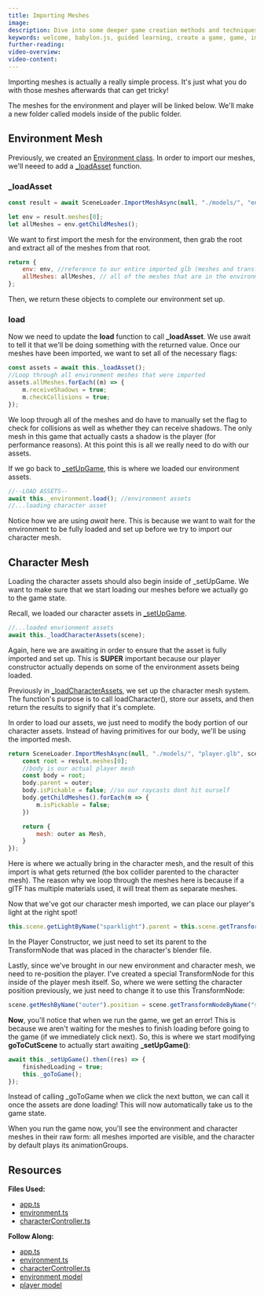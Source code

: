```yaml
---
title: Importing Meshes
image:
description: Dive into some deeper game creation methods and techniques.
keywords: welcome, babylon.js, guided learning, create a game, game, import, character
further-reading:
video-overview:
video-content:
---
```


Importing meshes is actually a really simple process. It's just what you do with those meshes afterwards that can get tricky!

The meshes for the environment and player will be linked below. We'll make a new folder called models inside of the public folder.

## Environment Mesh

Previously, we created an [Environment class](/guidedLearning/createAGame/simpleGameState#environment). In order to import our meshes, we'll neeed to add a [\_loadAsset](https://github.com/BabylonJS/SummerFestival/blob/a0abccc2efbb7399820efe2e25f53bb5b4a02500/src/environment.ts#L100) function.

### \_loadAsset

```javascript
const result = await SceneLoader.ImportMeshAsync(null, "./models/", "envSetting.glb", this._scene);

let env = result.meshes[0];
let allMeshes = env.getChildMeshes();
```

We want to first import the mesh for the environment, then grab the root and extract all of the meshes from that root.

```javascript
return {
    env: env, //reference to our entire imported glb (meshes and transform nodes)
    allMeshes: allMeshes, // all of the meshes that are in the environment
};
```

Then, we return these objects to complete our environment set up.

### load

Now we need to update the **load** function to call **\_loadAsset**. We use await to tell it that we'll be doing something with the returned value. Once our meshes have been imported, we want to set all of the necessary flags:

```javascript
const assets = await this._loadAsset();
//Loop through all environment meshes that were imported
assets.allMeshes.forEach((m) => {
    m.receiveShadows = true;
    m.checkCollisions = true;
});
```

We loop through all of the meshes and do have to manually set the flag to check for collisions as well as whether they can receive shadows. The only mesh in this game that actually casts a shadow is the player (for performance reasons). At this point this is all we really need to do with our assets.

If we go back to [\_setUpGame](/guidedLearning/createAGame/simpleGameState#environment), this is where we loaded our environment assets.

```javascript
//--LOAD ASSETS--
await this._environment.load(); //environment assets
//...loading character asset
```

Notice how we are using _await_ here. This is because we want to wait for the environment to be fully loaded and set up before we try to import our character mesh.

## Character Mesh

Loading the character assets should also begin inside of \_setUpGame. We want to make sure that we start loading our meshes before we actually go to the game state.

Recall, we loaded our character assets in [\_setUpGame](/guidedLearning/createAGame/simpleGameState#character-controller).

```javascript
//...loaded envrionment assets
await this._loadCharacterAssets(scene);
```

Again, here we are awaiting in order to ensure that the asset is fully imported and set up. This is **SUPER** important because our player constructor actually depends on some of the environment assets being loaded.

Previously in [\_loadCharacterAssets](/guidedLearning/createAGame/simpleGameState#loading-assets), we set up the character mesh system.
The function's purpose is to call loadCharacter(), store our assets, and then return the results to signify that it's complete.

In order to load our assets, we just need to modify the body portion of our character assets. Instead of having primitives for our body, we'll be using the imported mesh.

```javascript
return SceneLoader.ImportMeshAsync(null, "./models/", "player.glb", scene).then((result) =>{
    const root = result.meshes[0];
    //body is our actual player mesh
    const body = root;
    body.parent = outer;
    body.isPickable = false; //so our raycasts dont hit ourself
    body.getChildMeshes().forEach(m => {
        m.isPickable = false;
    })

    return {
        mesh: outer as Mesh,
    }
});
```

Here is where we actually bring in the character mesh, and the result of this import is what gets returned (the box collider parented to the character mesh). The reason why we loop through the meshes here is because if a glTF has multiple materials used, it will treat them as separate meshes.

Now that we've got our character mesh imported, we can place our player's light at the right spot!

```javascript
this.scene.getLightByName("sparklight").parent = this.scene.getTransformNodeByName("Empty");
```

In the Player Constructor, we just need to set its parent to the TransformNode that was placed in the character's blender file.

Lastly, since we've brought in our new environment and character mesh, we need to re-position the player. I've created a special TransformNode for this inside of the player mesh itself. So, where we were setting the character position previously, we just need to change it to use this TransformNode:

```javascript
scene.getMeshByName("outer").position = scene.getTransformNodeByName("startPosition").getAbsolutePosition(); //move the player to the start position
```

**Now**, you'll notice that when we run the game, we get an error! This is because we aren't waiting for the meshes to finish loading before going to the game (if we immediately click next). So, this is where we start modifying **goToCutScene** to actually start awaiting **\_setUpGame()**:

```javascript
await this._setUpGame().then((res) => {
    finishedLoading = true;
    this._goToGame();
});
```

Instead of calling \_goToGame when we click the next button, we can call it once the assets are done loading! This will now automatically take us to the game state.

When you run the game now, you'll see the environment and character meshes in their raw form: all meshes imported are visible, and the character by default plays its animationGroups.

## Resources

**Files Used:**

-   [app.ts](https://github.com/BabylonJS/SummerFestival/blob/master/src/app.ts)
-   [environment.ts](https://github.com/BabylonJS/SummerFestival/blob/master/src/environment.ts)
-   [characterController.ts](https://github.com/BabylonJS/SummerFestival/blob/master/src/characterController.ts)

**Follow Along:**

-   [app.ts](https://github.com/BabylonJS/SummerFestival/blob/master/tutorial/importMeshes/app.ts)
-   [environment.ts](https://github.com/BabylonJS/SummerFestival/blob/master/tutorial/importMeshes/environment.ts)
-   [characterController.ts](https://github.com/BabylonJS/SummerFestival/blob/master/tutorial/importMeshes/characterController.ts)
-   [environment model](https://github.com/BabylonJS/SummerFestival/blob/master/public/models/envSetting.glb)
-   [player model](https://github.com/BabylonJS/SummerFestival/blob/master/public/models/player.glb)
